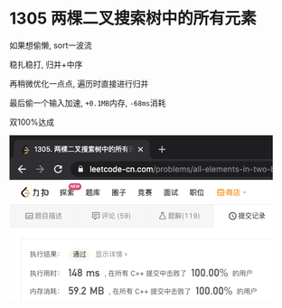 # 1305 两棵二叉搜索树中的所有元素

如果想偷懒, sort一波流

稳扎稳打, 归并+中序

再稍微优化一点点, 遍历时直接进行归并

最后偷一个输入加速, `+0.1MB`内存, `-68ms`消耗

双100%达成

![1305](./1305.png)